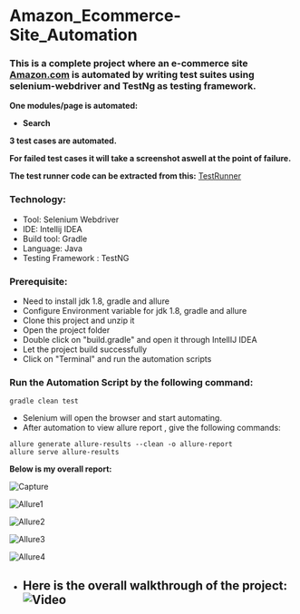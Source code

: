 # Amazon_Ecommerce-Site_Automation
### This is a complete project where an e-commerce site [Amazon.com](https://www.amazon.com/) is automated by writing test suites using selenium-webdriver and TestNg as testing framework.
**One modules/page is automated:**
- **Search** </br>


**3 test cases are automated.**

**For failed test cases it will take a screenshot aswell at the point of failure.** </br>

**The test runner code can be extracted from this:**
[TestRunner](https://github.com/tanvirmitul/Amazon_Ecommerce-Site_Automation/blob/main/src/test/java/testrunner/HomePageTestRunner.java)</br>
### Technology: </br>
- Tool: Selenium Webdriver
- IDE: Intellij IDEA
- Build tool: Gradle
- Language: Java
- Testing Framework : TestNG

### Prerequisite: </br>
- Need to install jdk 1.8, gradle and allure
- Configure Environment variable for jdk 1.8, gradle and allure
- Clone this project and unzip it
- Open the project folder
- Double click on "build.gradle" and open it through IntellIJ IDEA
- Let the project build successfully
- Click on "Terminal" and run the automation scripts

### Run the Automation Script by the following command:
 ```
 gradle clean test 
 ```
- Selenium will open the browser and start automating.
- After automation to view allure report , give the following commands:
 ```
allure generate allure-results --clean -o allure-report
allure serve allure-results
 ```
**Below is my overall report:** </br>

![Capture](https://github.com/tanvirmitul/Amazon_Ecommerce-Site_Automation/assets/59876702/4af7ec2a-395d-4e5e-a2d9-0ca5ff1d2b0b)  </br>

![Allure1](https://github.com/tanvirmitul/Amazon_Ecommerce-Site_Automation/assets/59876702/4ca1dc4f-7024-4363-bf85-e825208c2bf7) </br>

![Allure2](https://github.com/tanvirmitul/Amazon_Ecommerce-Site_Automation/assets/59876702/dfadd983-7f25-411e-b8d3-2c2badb5c2a9)  </br>

![Allure3](https://github.com/tanvirmitul/Amazon_Ecommerce-Site_Automation/assets/59876702/4f7f903f-5fca-4b53-9b5b-09076d1e45e4)  </br>

![Allure4](https://github.com/tanvirmitul/Amazon_Ecommerce-Site_Automation/assets/59876702/68039bbf-e763-49ff-852b-5a5e8dbe12c0)  </br>

- ## **Here is the overall walkthrough of the project:** ![Video](https://drive.google.com/file/d/11dyggWhbLP5bMvIdZcZ48sLfyhKCIFMm/view?usp=share_link) </br>
